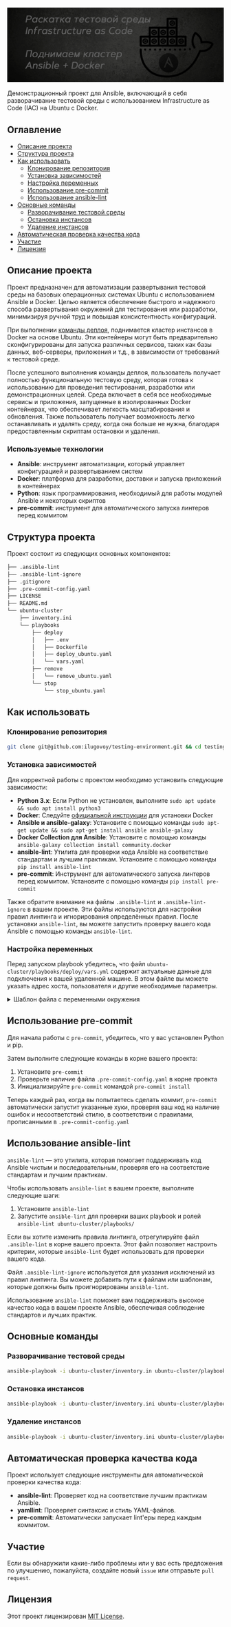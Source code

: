 ![Alt текст](pictures/poster.png)

Демонстрационный проект для Ansible, включающий в себя разворачивание тестовой среды с использованием Infrastructure as Code (IAC) на Ubuntu с Docker.

## Оглавление

- [Описание проекта](#описание-проекта)
- [Структура проекта](#структура-проекта)
- [Как использовать](#как-использовать)
  - [Клонирование репозитория](#клонирование-репозитория)
  - [Установка зависимостей](#установка-зависимостей)
  - [Настройка переменных](#настройка-переменных)
  - [Использование pre-commit](#использование-pre-commit)
  - [Использование ansible-lint](#использование-ansible-lint)
- [Основные команды](#основные-команды)
  - [Разворачивание тестовой среды](#разворачивание-тестовой-среды)
  - [Остановка инстансов](#остановка-инстансов)
  - [Удаление инстансов](#удаление-инстансов)
- [Автоматическая проверка качества кода](#автоматическая-проверка-качества-кода)
- [Участие](#участие)
- [Лицензия](#лицензия)


## Описание проекта

Проект предназначен для автоматизации развертывания тестовой среды на базовых операционных системах Ubuntu с использованием Ansible и Docker. Целью является обеспечение быстрого и надежного способа развертывания окружений для тестирования или разработки, минимизируя ручной труд и повышая консистентность конфигураций.

При выполнении [команды деплоя](#разворачивание-тестовой-среды), поднимается кластер инстансов в Docker на основе Ubuntu. Эти контейнеры могут быть предварительно сконфигурированы для запуска различных сервисов, таких как базы данных, веб-серверы, приложения и т.д., в зависимости от требований к тестовой среде.

После успешного выполнения команды деплоя, пользователь получает полностью функциональную тестовую среду, которая готова к использованию для проведения тестирования, разработки или демонстрационных целей. Среда включает в себя все необходимые сервисы и приложения, запущенные в изолированных Docker контейнерах, что обеспечивает легкость масштабирования и обновления. Также пользователь получает возможность легко останавливать и удалять среду, когда она больше не нужна, благодаря предоставленным скриптам остановки и удаления.

### Используемые технологии

- **Ansible**: инструмент автоматизации, который управляет конфигурацией и развертыванием систем
- **Docker**: платформа для разработки, доставки и запуска приложений в контейнерах
- **Python**: язык программирования, необходимый для работы модулей Ansible и некоторых скриптов
- **pre-commit**: инструмент для автоматического запуска линтеров перед коммитом


## Структура проекта

Проект состоит из следующих основных компонентов:

```bash
├── .ansible-lint
├── .ansible-lint-ignore
├── .gitignore
├── .pre-commit-config.yaml
├── LICENSE
├── README.md
└── ubuntu-cluster
    ├── inventory.ini
    └── playbooks
        ├── deploy
        │   ├── .env
        │   ├── Dockerfile
        │   ├── deploy_ubuntu.yaml
        │   └── vars.yaml
        ├── remove
        │   └── remove_ubuntu.yaml
        └── stop
            └── stop_ubuntu.yaml
```


## Как использовать


### Клонирование репозитория

```sh
git clone git@github.com:ilugovoy/testing-environment.git && cd testing-environment
```


### Установка зависимостей

Для корректной работы с проектом необходимо установить следующие зависимости:
- **Python 3.x**: Если Python не установлен, выполните `sudo apt update && sudo apt install python3`
- **Docker**: Следуйте [официальной инструкции](https://docs.docker.com/get-docker/) для установки Docker
- **Ansible и ansible-galaxy**: Установите с помощью команды `sudo apt-get update && sudo apt-get install ansible ansible-galaxy`
- **Docker Collection для Ansible**: Установите с помощью команды `ansible-galaxy collection install community.docker`
- **ansible-lint**: Утилита для проверки кода Ansible на соответствие стандартам и лучшим практикам. Установите с помощью команды `pip install ansible-lint`
- **pre-commit**: Инструмент для автоматического запуска линтеров перед коммитом. Установите с помощью команды `pip install pre-commit`

Также обратите внимание на файлы `.ansible-lint` и `.ansible-lint-ignore` в вашем проекте. Эти файлы используются для настройки правил линтинга и игнорирования определённых правил. После установки `ansible-lint`, вы можете запустить проверку вашего кода Ansible с помощью команды `ansible-lint`.


### Настройка переменных

Перед запуском playbook убедитесь, что файл `ubuntu-cluster/playbooks/deploy/vars.yml` содержит актуальные данные для подключения к вашей удаленной машине. В этом файле вы можете указать адрес хоста, пользователя и другие необходимые параметры.

<details>
  <summary>Шаблон файла с переменными окружения</summary>

Добавить файл .env, подставить ваши значения после `=`
```text
USERNAME=
PASSWORD=
```
</p>
</details>


## Использование pre-commit

Для начала работы с `pre-commit`, убедитесь, что у вас установлен Python и pip.

Затем выполните следующие команды в корне вашего проекта:
1. Установите `pre-commit`
2. Проверьте наличие файла `.pre-commit-config.yaml` в корне проекта
3. Инициализируйте `pre-commit` командой `pre-commit install`

Теперь каждый раз, когда вы попытаетесь сделать коммит, `pre-commit` автоматически запустит указанные хуки, проверяя ваш код на наличие ошибок и несоответствий стилю, в соответствии с правилами, прописанными в `.pre-commit-config.yaml`


## Использование ansible-lint

`ansible-lint` — это утилита, которая помогает поддерживать код Ansible чистым и последовательным, проверяя его на соответствие стандартам и лучшим практикам.

Чтобы использовать `ansible-lint` в вашем проекте, выполните следующие шаги:
1. Установите `ansible-lint`
2. Запустите `ansible-lint` для проверки ваших playbook и ролей `ansible-lint ubuntu-cluster/playbooks/`

Если вы хотите изменить правила линтинга, отрегулируйте файл `.ansible-lint` в корне вашего проекта. Этот файл позволяет настроить критерии, которые `ansible-lint` будет использовать для проверки вашего кода.

Файл `.ansible-lint-ignore` используется для указания исключений из правил линтинга. Вы можете добавить пути к файлам или шаблонам, которые должны быть проигнорированы `ansible-lint`.

Использование `ansible-lint` поможет вам поддерживать высокое качество кода в вашем проекте Ansible, обеспечивая соблюдение стандартов и лучших практик.




## Основные команды

### Разворачивание тестовой среды

```sh
ansible-playbook -i ubuntu-cluster/inventory.in ubuntu-cluster/playbooks/deploy/deploy_ubuntu.yaml
```

### Остановка инстансов

```sh
ansible-playbook -i ubuntu-cluster/inventory.ini ubuntu-cluster/playbooks/stop/stop_ubuntu.yaml
```

### Удаление инстансов

```sh
ansible-playbook -i ubuntu-cluster/inventory.ini ubuntu-cluster/playbooks/remove/remove_ubuntu.yaml
```



## Автоматическая проверка качества кода

Проект использует следующие инструменты для автоматической проверки качества кода:

- **ansible-lint**: Проверяет код на соответствие лучшим практикам Ansible.
- **yamllint**: Проверяет синтаксис и стиль YAML-файлов.
- **pre-commit**: Автоматически запускает lint'еры перед каждым коммитом.



## Участие

Если вы обнаружили какие-либо проблемы или у вас есть предложения по улучшению, пожалуйста, создайте новый `issue` или отправьте `pull request`.

## Лицензия

Этот проект лицензирован [MIT License](LICENSE).
